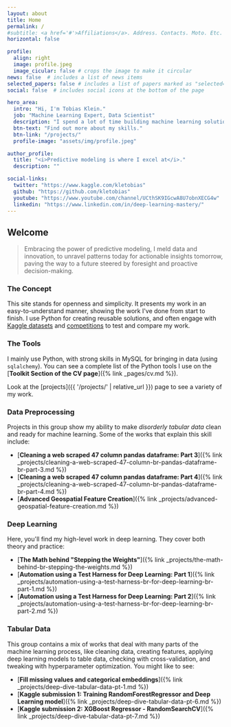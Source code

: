 ```yaml
---
layout: about
title: Home
permalink: /
#subtitle: <a href='#'>Affiliations</a>. Address. Contacts. Moto. Etc.
horizontal: false

profile:
  align: right
  image: profile.jpeg
  image_cicular: false # crops the image to make it circular
news: false  # includes a list of news items
selected_papers: false # includes a list of papers marked as "selected={true}"
social: false  # includes social icons at the bottom of the page

hero_area:
  intro: "Hi, I'm Tobias Klein."
  job: "Machine Learning Expert, Data Scientist"
  description: "I spend a lot of time building machine learning solutions"
  btn-text: "Find out more about my skills."
  btn-link: "/projects/"
  profile-image: "assets/img/profile.jpeg"

author_profile:
  title: "<i>Predictive modeling is where I excel at</i>."
  description: ""

social-links:
  twitter: "https://www.kaggle.com/kletobias"
  github: "https://github.com/kletobias"
  youtube: "https://www.youtube.com/channel/UCthSK9IGcwA8U7obnXECG4w"
  linkedin: "https://www.linkedin.com/in/deep-learning-mastery/"
---
```


## Welcome

> Embracing the power of predictive modeling, I meld data and
innovation, to unravel patterns today for actionable insights tomorrow, paving
the way to a future steered by foresight and proactive decision-making.

### The Concept

This site stands for openness and simplicity. It presents my work in an easy-to-understand manner, showing the work I've done from start to finish. I use Python for creating reusable solutions, and often engage with [Kaggle datasets](https://www.kaggle.com/datasets) and [competitions](https://www.kaggle.com/competitions) to test and compare my work.

### The Tools

I mainly use Python, with strong skills in MySQL for bringing in data (using `sqlalchemy`). You can see a complete list of the Python tools I use on the [**Toolkit Section of the CV page**]({% link _pages/cv.md %}).

Look at the [projects]({{ '/projects/' | relative_url }}) page to see a variety of my work.

### Data Preprocessing

Projects in this group show my ability to make *disorderly tabular data* clean and ready for machine learning. Some of the works that explain this skill include:

- [**Cleaning a web scraped 47 column pandas dataframe: Part 3**]({% link _projects/cleaning-a-web-scraped-47-column-br-pandas-dataframe-br-part-3.md %})
- [**Cleaning a web scraped 47 column pandas dataframe: Part 4**]({% link _projects/cleaning-a-web-scraped-47-column-br-pandas-dataframe-br-part-4.md %})
- [**Advanced Geospatial Feature Creation**]({% link _projects/advanced-geospatial-feature-creation.md %})

### Deep Learning

Here, you'll find my high-level work in deep learning. They cover both theory and practice:

- [**The Math behind \"Stepping the Weights\"**]({% link _projects/the-math-behind-br-stepping-the-weights.md %})
- [**Automation using a Test Harness for Deep Learning: Part 1**]({% link _projects/automation-using-a-test-harness-br-for-deep-learning-br-part-1.md %})
- [**Automation using a Test Harness for Deep Learning: Part 2**]({% link _projects/automation-using-a-test-harness-br-for-deep-learning-br-part-2.md %})

### Tabular Data

This group contains a mix of works that deal with many parts of the machine learning process, like cleaning data, creating features, applying deep learning models to table data, checking with cross-validation, and tweaking with hyperparameter optimization. You might like to see:

- [**Fill missing values and categorical embeddings**]({% link _projects/deep-dive-tabular-data-pt-1.md %})
- [**Kaggle submission 1: Training RandomForestRegressor and Deep Learning model**]({% link _projects/deep-dive-tabular-data-pt-6.md %})
- [**Kaggle submission 2: XGBoost Regressor - RandomSearchCV**]({% link _projects/deep-dive-tabular-data-pt-7.md %})
